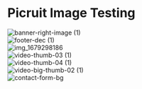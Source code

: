 # Picruit Image Testing

![banner-right-image (1)](https://github.com/TheDev05/Academics/assets/73834703/413f6535-f345-4bcf-8c08-2bb3383bdc2c)
</br>
![footer-dec (1)](https://github.com/TheDev05/Academics/assets/73834703/1cc79cd6-5a79-4a3c-9bd4-315611ca1785)
</br>
![img_1679298186](https://github.com/TheDev05/Academics/assets/73834703/c9aa85e0-1548-4fd3-aff1-c67e0ef4bf6d)
</br>
![video-thumb-03 (1)](https://github.com/TheDev05/Academics/assets/73834703/1ac76f5e-7dac-44e3-ac4a-9345b0a40d71)
</br>
![video-thumb-04 (1)](https://github.com/TheDev05/Academics/assets/73834703/c8c744e5-33ee-45d8-8ff1-470bd5b64348)
</br>
![video-big-thumb-02 (1)](https://github.com/TheDev05/Academics/assets/73834703/70dd9b21-4086-4552-a725-f213cf9f74a0)
</br>
![contact-form-bg](https://github.com/TheDev05/Academics/assets/73834703/77a77471-c306-494c-bb8e-d3cd3308a5b9)
